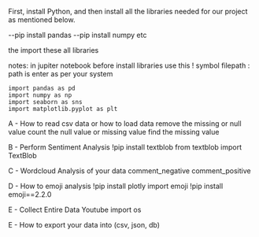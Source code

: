 First, install Python, and then install all the libraries needed for our project as mentioned below.

  --pip install pandas
  --pip install numpy etc

the import these all libraries 

notes: in jupiter notebook before install libraries use this ! symbol
filepath : path is enter as per your system

    import pandas as pd
    import numpy as np
    import seaborn as sns
    import matplotlib.pyplot as plt

A - How to read csv data or how to load data 
    remove the missing or null value 
    count the null value or missing value 
    find the missing value

B - Perform Sentiment Analysis
    !pip install textblob
    from textblob import TextBlob

C - Wordcloud Analysis of your data
    comment_negative
    comment_positive

D - How to emoji analysis
    !pip install plotly
    import emoji
    !pip install emoji==2.2.0

E - Collect Entire Data Youtube
    import os

E - How to export your data into (csv, json, db)
